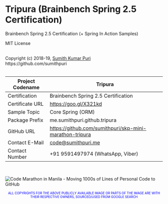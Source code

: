 # Tripura (Brainbench Spring 2.5 Certification)
Brainbench Spring 2.5 Certification (+ Spring In Action Samples)
<br>

MIT License

<br>
Copyright (c) 2018-19, <a href="https://www.cakeresume.com/sumith-kumar-puri">Sumith Kumar Puri</a><br>
https://github.com/sumithpuri 


<br>
<br>

	
|Project Codename|Tripura|
|--|--|
|Certification|Brainbench Spring 2.5 Certification|
|Certificate URL|https://goo.gl/X321kd|
|Sample Topic|Core Spring (ORM)|
|Package Prefix|me.sumithpuri.github.tripura|
|GitHub URL|https://github.com/sumithpuri/skp-mini-marathon-tripura|
|Contact E-Mail  |code@sumithpuri.me|
|Contact Number|+91 9591497974 (WhatsApp, Viber)|

<br>


![Code Marathon in Manila - Moving 1000s of Lines of Personal Code to GitHub](https://docs.google.com/uc?id=1095FgVbFr8baa5vKiYc8LswMQXEVVg1D)
		    	

 <p align='center'><span style="font-size: 10px; color:blue">ALL COPYRIGHTS FOR THE ABOVE PUBLICLY AVAILABLE IMAGE OR PARTS OF THE IMAGE ARE WITH THEIR RESPECTIVE OWNERS, SOURCED/USED FROM GOOGLE SEARCH</span></p>

 		 




	  

  



